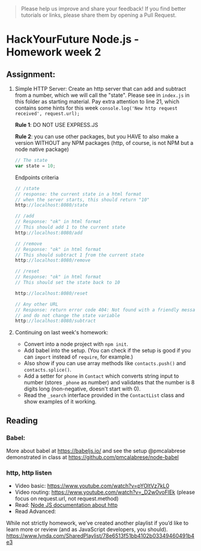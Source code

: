 > Please help us improve and share your feedback! If you find better tutorials or links, please share them by opening a Pull Request.

# HackYourFuture Node.js - Homework week 2

## Assignment:
1. Simple HTTP Server:
	Create an http server that can add and subtract from a number, which we will call the "state". Please see in `index.js` in this folder as starting material. Pay extra attention to line 21, which contains some hints for this week `console.log('New http request received', request.url);`

	**Rule 1**: DO NOT USE EXPRESS.JS

	**Rule 2**: you can use other packages, but you HAVE to also make a version WITHOUT any NPM packages (http, of course, is not NPM but a node native package)

	```js
	// The state
	var state = 10; 
	```

	Endpoints criteria
	```js
	// /state 
	// response: the current state in a html format 
	// when the server starts, this should return "10"
	http://localhost:8080/state 

	// /add
	// Response: "ok" in html format
	// This should add 1 to the current state
	http://localhost:8080/add

	// /remove
	// Response: "ok" in html format
	// This should subtract 1 ƒrom the current state
	http://localhost:8080/remove

	// /reset
	// Response: "ok" in html format
	// This should set the state back to 10

	http://localhost:8080/reset

	// Any other URL
	// Response: return error code 404: Not found with a friendly message
	// and do not change the state variable
	http://localhost:8080/subtract
	```

2. Continuing on last week's homework:

	* Convert into a node project with `npm init`.
	* Add babel into the setup. (You can check if the setup is good if you can `import` instead of `require`, for example.)
	* Also show if you can use array methods like `contacts.push()` and `
	contacts.splice()`.
	* Add a setter for `phone` in `Contact` which converts string input to number (stores `_phone` as number) and validates that the number is 8 digits long (non-negative, doesn't start with 0).
	* Read the `_search` interface provided in the `ContactList` class and show examples of it working.

## Reading

### Babel:
More about babel at https://babeljs.io/ and see the setup @pmcalabrese demonstrated in class at https://github.com/pmcalabrese/node-babel

### http, http listen
- Video basic: https://www.youtube.com/watch?v=pYOltVz7kL0
- Video routing: https://www.youtube.com/watch?v=_D2w0voFlEk (please focus on request.url, not request.method)
- Read: [Node JS documentation about http](https://nodejs.org/en/docs/guides/anatomy-of-an-http-transaction/)
- Read Advanced: 

While not strictly homework, we’ve created another playlist if you’d like to learn more or review (and as JavaScript developers, you should). https://www.lynda.com/SharedPlaylist/78e6513f51bb4102b03349460491b4e3
